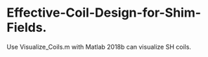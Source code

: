 # Effective-Coil-Design-for-Shim-Fields. 

Use Visualize_Coils.m with Matlab 2018b can visualize SH coils.
